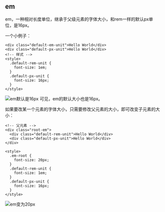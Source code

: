 ## em

em，一种相对长度单位，继承于父级元素的字体大小，和rem一样的默认px单位，是16px。

一个小例子：
```
<div class="default-em-unit">Hello World</div>
<div class="default-px-unit">Hello World</div>
<!-- 样式 -->
<style>
  .default-rem-unit {
    font-size: 1em;
  }
  .default-px-unit {
    font-size: 16px;
  }
</style>
```
<img :src="$withBase('/em-16')" alt="em默认是16px">
可见，em的默认大小也是16px。

如果要改某一个元素的字体大小，只需要修改父元素的大小，即可改变子元素的大小：
```
<!-- 父元素 -->
<div class="root-em">
  <div class="default-rem-unit">Hello World</div>
  <div class="default-px-unit">Hello World</div>
</div>

<style>
  .em-root {
    font-size: 20px;
  }
  .default-rem-unit {
    font-size: 1em;
  }
  .default-px-unit {
    font-size: 16px;
  }
</style>
```
<img :src="$withBase('/em-16')" alt="em变为20px">